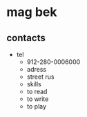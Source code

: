 # mag bek
## contacts
* tel
  + 912-280-0006000
  * adress
  + street rus
  * skills
  + to read
  + to write
  + to play
  
